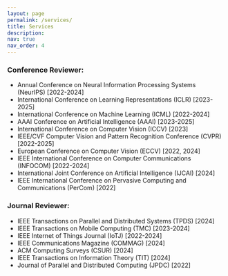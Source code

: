 ```yaml
---
layout: page
permalink: /services/
title: Services
description:
nav: true
nav_order: 4
---
```



### Conference Reviewer:  
* Annual Conference on Neural Information Processing Systems (NeurIPS) [2022-2024]  
* International Conference on Learning Representations (ICLR) [2023-2025]  
* International Conference on Machine Learning (ICML) [2022-2024]  
* AAAI Conference on Artificial Intelligence (AAAI) [2023-2025]  
* International Conference on Computer Vision (ICCV) [2023]  
* IEEE/CVF Computer Vision and Pattern Recognition Conference (CVPR) [2022-2025]  
* European Conference on Computer Vision (ECCV) [2022, 2024]  
* IEEE International Conference on Computer Communications (INFOCOM) [2022-2024]  
* International Joint Conference on Artificial Intelligence (IJCAI) [2024]  
* IEEE International Conference on Pervasive Computing and Communications (PerCom) [2022]  

### Journal Reviewer:  
* IEEE Transactions on Parallel and Distributed Systems (TPDS) [2024]  
* IEEE Transactions on Mobile Computing (TMC) [2023-2024]  
* IEEE Internet of Things Journal (IoTJ) [2022-2024]  
* IEEE Communications Magazine (COMMAG) [2024]  
* ACM Computing Surveys (CSUR) [2024]  
* IEEE Transactions on Information Theory (TIT) [2024]  
* Journal of Parallel and Distributed Computing (JPDC) [2022]   
